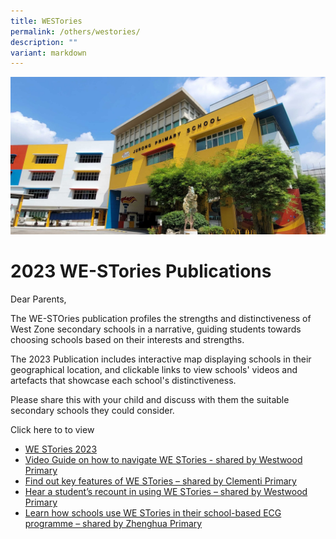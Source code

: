 ```yaml
---
title: WESTories
permalink: /others/westories/
description: ""
variant: markdown
---
```


![](/images/JPS_School_Front_Banner.jpg)

# 2023 WE-STories Publications

Dear Parents, 

The WE-STOries publication profiles the strengths and distinctiveness of West Zone secondary schools in a narrative, guiding students towards choosing schools based on their interests and strengths. 

The 2023 Publication includes interactive map displaying schools in their geographical location, and clickable links to view schools' videos and artefacts that showcase each school's distinctiveness. 

Please share this with your child and discuss with them the suitable secondary schools they could consider. 

Click here to to view
* <a target="_blank" href="https://go.gov.sg/westories-official"> WE STories 2023 </a>
* <a target="_blank" href="https://drive.google.com/file/d/1I5bXtNZahXvd4YibQJj-Mo2JSAjdgRIu/view"> Video Guide on how to navigate WE STories - shared by Westwood Primary </a>
* <a target="_blank" href="https://go.gov.sg/westories-my-story-1"> Find out key features of WE STories – shared by Clementi Primary</a>
*  <a target="_blank" href="https://go.gov.sg/westories-my-story-2"> Hear a student’s recount in using WE STories – shared by Westwood Primary</a>
*  <a target="_blank" href="https://go.gov.sg/westories-sharing-of-good-practices"> Learn how schools use WE STories in their school-based ECG programme – shared by Zhenghua Primary</a>